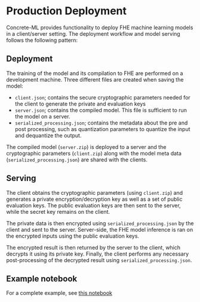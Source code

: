 # Production Deployment

Concrete-ML provides functionality to deploy FHE machine learning models in a client/server setting. The deployment workflow and model serving follows the following pattern:

## Deployment

The training of the model and its compilation to FHE are performed on a development machine. Three different files are created when saving the model:

- `client.json`; contains the secure cryptographic parameters needed for the client to generate the private and evaluation keys
- `server.json`; contains the compiled model. This file is sufficient to run the model on a server.
- `serialized_processing.json`; contains the metadata about the pre and post processing, such as quantization parameters to quantize the input and dequantize the output.

The compiled model (`server.zip`) is deployed to a server and the cryptographic parameters (`client.zip`) along with the model meta data (`serialized_processing.json`) are shared with the clients.

## Serving

The client obtains the cryptographic parameters (using `client.zip`) and generates a private encryption/decryption key as well as a set of public evaluation keys. The public evaluation keys are then sent to the server, while the secret key remains on the client.

The private data is then encrypted using `serialized_processing.json` by the client and sent to the server. Server-side, the FHE model inference is ran on the encrypted inputs using the public evaluation keys.

The encrypted result is then returned by the server to the client, which decrypts it using its private key. Finally, the client performs any necessary post-processing of the decrypted result using `serialized_processing.json`.

## Example notebook

For a complete example, see [this notebook](https://github.com/zama-ai/concrete-ml-internal/tree/main/docs/advanced_examples/ClientServer.ipynb)

















































































































































































































































